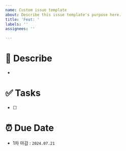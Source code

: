```yaml
---
name: Custom issue template
about: Describe this issue template's purpose here.
title: 'Feat: '
labels: ''
assignees: ''

---
```


# 🔨 Describe
- 

# ✅ Tasks
- [ ] 

# ⏰ Due Date
- 1차 마감 : `2024.07.21`

